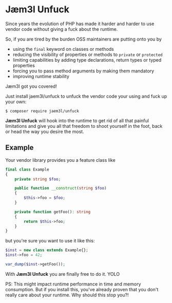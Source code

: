 # Jæm3l Unfuck

Since years the evolution of PHP has made it harder and harder to use vendor code without
giving a fuck about the runtime.

So, if you are tired by the burden OSS maintainers are putting onto you by
 * using the `final` keyword on classes or methods
 * reducing the visibility of properties or methods to `private` or `protected`
 * limiting capabilities by adding type declarations, return types or typed properties
 * forcing you to pass method arguments by making them mandatory
 * improving runtime stability 
 
Jæm3l got you covered!

Just install jaem3l/unfuck to unfuck the vendor code your using and fuck up your own:
```
$ composer require jaem3l/unfuck
```

**Jæm3l Unfuck** will hook into the runtime to get rid of all that painful limitations and give
you all that freedom to shoot yourself in the foot, back or head the way you desire the most.

## Example

Your vendor library provides you a feature class like

```php
final class Example
{
    private string $foo;

    public function __construct(string $foo)
    {
        $this->foo = $foo;
    }

    private function getFoo(): string
    {
        return $this->foo;
    }
}
```

but you're sure you want to use it like this:

```php
$inst = new class extends Example{};
$inst->foo = 42;

var_dump($inst->getFoo());
```

With **Jæm3l Unfuck** you are finally free to do it.
YOLO

PS: This might impact runtime performance in time and memory consumption. But if you
install this, you've already proven that you don't really care about your runtime. Why
should this stop you?!
